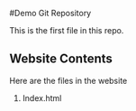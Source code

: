 #Demo Git Repository

This is the first file in this repo.

## Website Contents

Here are the files in the website

1. Index.html


